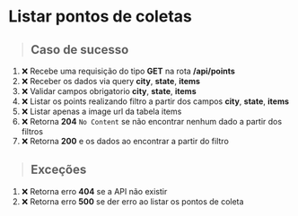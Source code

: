 # Listar pontos de coletas

> ## Caso de sucesso

01. ❌ Recebe uma requisição do tipo **GET** na rota **/api/points**
02. ❌ Receber os dados via query **city**, **state**, **items**
03. ❌ Validar campos obrigatorio **city**, **state**, **items**
04. ❌ Listar os points realizando filtro a partir dos campos **city**, **state**, **items**
05. ❌ Listar apenas a image url da tabela items
06. ❌ Retorna **204** `No Content` se não encontrar nenhum dado a partir dos filtros 
07. ❌ Retorna **200** e os dados ao encontrar a partir do filtro 

> ## Exceções

01. ❌ Retorna erro **404** se a API não existir
03. ❌ Retorna erro **500** se der erro ao listar os pontos de coleta